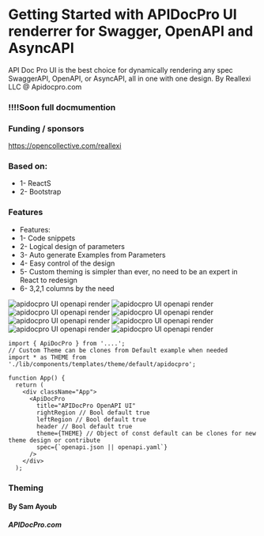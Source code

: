 # Getting Started with APIDocPro UI renderrer for Swagger, OpenAPI and AsyncAPI

API Doc Pro UI is the best choice for dynamically rendering any spec SwaggerAPI, OpenAPI, or AsyncAPI, all in one with one design. By Reallexi LLC @ Apidocpro.com

### !!!!Soon full docmumention


### Funding / sponsors
https://opencollective.com/reallexi

### Based on:
- 1- ReactS
- 2- Bootstrap

### Features

- Features: 
- 1- Code snippets
- 2- Logical design of parameters
- 3- Auto generate Examples from Parameters 
- 4- Easy control of the design
- 5- Custom theming is simpler than ever, no need to be an expert in React to redesign 
- 6- 3,2,1 columns by the need



![apidocpro UI openapi render](https://github.com/ddkits/apidocpro-openapi-ui-render/raw/main/screenshots/APIDocpro-UIat%2010.17.25%20PM.png)
![apidocpro UI openapi render](https://github.com/ddkits/apidocpro-openapi-ui-render/raw/main/screenshots/APIDocpro-UIat%2010.17.43%20PM.png)
![apidocpro UI openapi render](https://github.com/ddkits/apidocpro-openapi-ui-render/raw/main/screenshots/APIDocpro-UIat%2010.17.53%20PM.png)
![apidocpro UI openapi render](https://github.com/ddkits/apidocpro-openapi-ui-render/raw/main/screenshots/APIDocpro-UIat%2010.17.58%20PM.png)
![apidocpro UI openapi render](https://github.com/ddkits/apidocpro-openapi-ui-render/raw/main/screenshots/APIDocpro-UIat%2010.18.04%20PM.png)
![apidocpro UI openapi render](https://github.com/ddkits/apidocpro-openapi-ui-render/raw/main/screenshots/APIDocpro-UIat%2010.18.21%20PM.png)
![apidocpro UI openapi render](https://github.com/ddkits/apidocpro-openapi-ui-render/raw/main/screenshots/APIDocpro-UIat%2010.18.43%20PM.png)
![apidocpro UI openapi render](https://github.com/ddkits/apidocpro-openapi-ui-render/raw/main/screenshots/APIDocpro-UIat%2010.19.00%20PM.png)




```
import { ApiDocPro } from '....';
// Custom Theme can be clones from Default example when needed
import * as THEME from './lib/components/templates/theme/default/apidocpro';

function App() {
  return (
    <div className="App">
      <ApiDocPro
        title="APIDocPro OpenAPI UI"
        rightRegion // Bool default true
        leftRegion // Bool default true
        header // Bool default true
        theme={THEME} // Object of const default can be clones for new theme design or contribute
        spec={`openapi.json || openapi.yaml`}
      />
    </div>
  );

```

### Theming





#### By Sam Ayoub
##### APIDocPro.com
